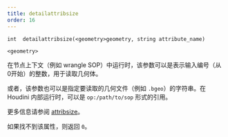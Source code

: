 ```yaml
---
title: detailattribsize
order: 16
---
```

`int  detailattribsize(<geometry>geometry, string attribute_name)`

`<geometry>`

在节点上下文（例如 wrangle SOP）中运行时，该参数可以是表示输入编号（从0开始）的整数，用于读取几何体。

或者，该参数也可以是指定要读取的几何文件（例如 `.bgeo`）的字符串。在 Houdini 内部运行时，可以是 `op:/path/to/sop` 形式的引用。

更多信息请参阅 [attribsize](attribsize.html "返回几何属性的尺寸")。

如果找不到该属性，则返回 `0`。
